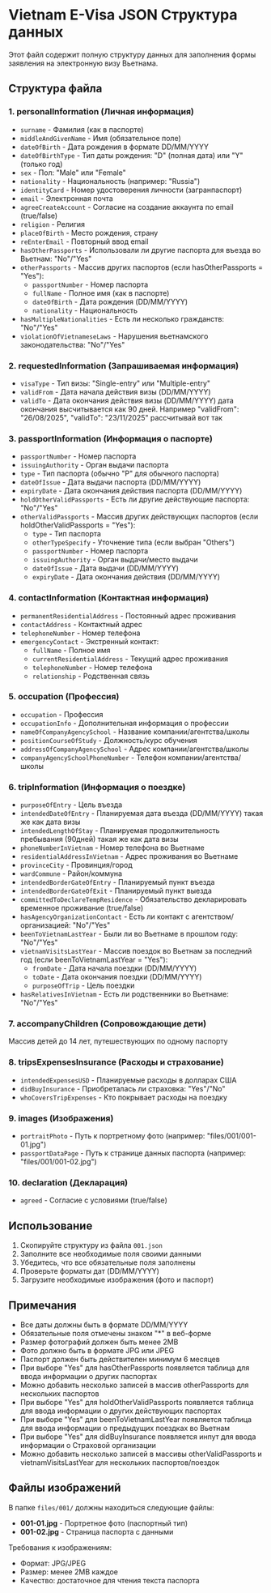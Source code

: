 # Vietnam E-Visa JSON Структура данных

Этот файл содержит полную структуру данных для заполнения формы заявления на электронную визу Вьетнама.

## Структура файла

### 1. personalInformation (Личная информация)
- `surname` - Фамилия (как в паспорте)
- `middleAndGivenName` - Имя (обязательное поле)
- `dateOfBirth` - Дата рождения в формате DD/MM/YYYY
- `dateOfBirthType` - Тип даты рождения: "D" (полная дата) или "Y" (только год)
- `sex` - Пол: "Male" или "Female"
- `nationality` - Национальность (например: "Russia")
- `identityCard` - Номер удостоверения личности (загранпаспорт)
- `email` - Электронная почта
- `agreeCreateAccount` - Согласие на создание аккаунта по email (true/false)
- `religion` - Религия
- `placeOfBirth` - Место рождения, страну
- `reEnterEmail` - Повторный ввод email
- `hasOtherPassports` - Использовали ли другие паспорта для въезда во Вьетнам: "No"/"Yes"
- `otherPassports` - Массив других паспортов (если hasOtherPassports = "Yes"):
  - `passportNumber` - Номер паспорта
  - `fullName` - Полное имя (как в паспорте)
  - `dateOfBirth` - Дата рождения (DD/MM/YYYY)
  - `nationality` - Национальность
- `hasMultipleNationalities` - Есть ли несколько гражданств: "No"/"Yes"
- `violationOfVietnameseLaws` - Нарушения вьетнамского законодательства: "No"/"Yes"

### 2. requestedInformation (Запрашиваемая информация)
- `visaType` - Тип визы: "Single-entry" или "Multiple-entry"
- `validFrom` - Дата начала действия визы (DD/MM/YYYY)
- `validTo` - Дата окончания действия визы (DD/MM/YYYY) дата окончания высчитывается как 90 дней. Например "validFrom": "26/08/2025", "validTo": "23/11/2025" рассчитывай вот так

### 3. passportInformation (Информация о паспорте)
- `passportNumber` - Номер паспорта
- `issuingAuthority` - Орган выдачи паспорта
- `type` - Тип паспорта (обычно "P" для обычного паспорта)
- `dateOfIssue` - Дата выдачи паспорта (DD/MM/YYYY)
- `expiryDate` - Дата окончания действия паспорта (DD/MM/YYYY)
- `holdOtherValidPassports` - Есть ли другие действующие паспорта: "No"/"Yes"
- `otherValidPassports` - Массив других действующих паспортов (если holdOtherValidPassports = "Yes"):
  - `type` - Тип паспорта
  - `otherTypeSpecify` - Уточнение типа (если выбран "Others")
  - `passportNumber` - Номер паспорта
  - `issuingAuthority` - Орган выдачи/место выдачи
  - `dateOfIssue` - Дата выдачи (DD/MM/YYYY)
  - `expiryDate` - Дата окончания действия (DD/MM/YYYY)

### 4. contactInformation (Контактная информация)
- `permanentResidentialAddress` - Постоянный адрес проживания
- `contactAddress` - Контактный адрес
- `telephoneNumber` - Номер телефона
- `emergencyContact` - Экстренный контакт:
  - `fullName` - Полное имя
  - `currentResidentialAddress` - Текущий адрес проживания
  - `telephoneNumber` - Номер телефона
  - `relationship` - Родственная связь

### 5. occupation (Профессия)
- `occupation` - Профессия
- `occupationInfo` - Дополнительная информация о профессии
- `nameOfCompanyAgencySchool` - Название компании/агентства/школы
- `positionCourseOfStudy` - Должность/курс обучения
- `addressOfCompanyAgencySchool` - Адрес компании/агентства/школы
- `companyAgencySchoolPhoneNumber` - Телефон компании/агентства/школы

### 6. tripInformation (Информация о поездке)
- `purposeOfEntry` - Цель въезда
- `intendedDateOfEntry` - Планируемая дата въезда (DD/MM/YYYY) такая же как дата визы
- `intendedLengthOfStay` - Планируемая продолжительность пребывания (90дней) такая же как дата визы
- `phoneNumberInVietnam` - Номер телефона во Вьетнаме
- `residentialAddressInVietnam` - Адрес проживания во Вьетнаме
- `provinceCity` - Провинция/город
- `wardCommune` - Район/коммуна
- `intendedBorderGateOfEntry` - Планируемый пункт въезда
- `intendedBorderGateOfExit` - Планируемый пункт выезда
- `committedToDeclareTempResidence` - Обязательство декларировать временное проживание (true/false)
- `hasAgencyOrganizationContact` - Есть ли контакт с агентством/организацией: "No"/"Yes"
- `beenToVietnamLastYear` - Были ли во Вьетнаме в прошлом году: "No"/"Yes"
- `vietnamVisitsLastYear` - Массив поездок во Вьетнам за последний год (если beenToVietnamLastYear = "Yes"):
  - `fromDate` - Дата начала поездки (DD/MM/YYYY)
  - `toDate` - Дата окончания поездки (DD/MM/YYYY)
  - `purposeOfTrip` - Цель поездки
- `hasRelativesInVietnam` - Есть ли родственники во Вьетнаме: "No"/"Yes"

### 7. accompanyChildren (Сопровождающие дети)
Массив детей до 14 лет, путешествующих по одному паспорту

### 8. tripsExpensesInsurance (Расходы и страхование)
- `intendedExpensesUSD` - Планируемые расходы в долларах США
- `didBuyInsurance` - Приобреталась ли страховка: "Yes"/"No"
- `whoCoversTripExpenses` - Кто покрывает расходы на поездку

### 9. images (Изображения)
- `portraitPhoto` - Путь к портретному фото (например: "files/001/001-01.jpg")
- `passportDataPage` - Путь к странице данных паспорта (например: "files/001/001-02.jpg")

### 10. declaration (Декларация)
- `agreed` - Согласие с условиями (true/false)

## Использование

1. Скопируйте структуру из файла `001.json`
2. Заполните все необходимые поля своими данными
3. Убедитесь, что все обязательные поля заполнены
4. Проверьте форматы дат (DD/MM/YYYY)
5. Загрузите необходимые изображения (фото и паспорт)

## Примечания

- Все даты должны быть в формате DD/MM/YYYY
- Обязательные поля отмечены знаком "*" в веб-форме
- Размер фотографий должен быть менее 2MB
- Фото должно быть в формате JPG или JPEG
- Паспорт должен быть действителен минимум 6 месяцев
- При выборе "Yes" для hasOtherPassports появляется таблица для ввода информации о других паспортах
- Можно добавить несколько записей в массив otherPassports для нескольких паспортов
- При выборе "Yes" для holdOtherValidPassports появляется таблица для ввода информации о других действующих паспортах
- При выборе "Yes" для beenToVietnamLastYear появляется таблица для ввода информации о предыдущих поездках во Вьетнам
- При выборе "Yes" для didBuyInsurance появляется инпут для ввода информации о Страховой организации
- Можно добавить несколько записей в массивы otherValidPassports и vietnamVisitsLastYear для нескольких паспортов/поездок

## Файлы изображений

В папке `files/001/` должны находиться следующие файлы:
- **001-01.jpg** - Портретное фото (паспортный тип)
- **001-02.jpg** - Страница паспорта с данными

Требования к изображениям:
- Формат: JPG/JPEG
- Размер: менее 2MB каждое
- Качество: достаточное для чтения текста паспорта 